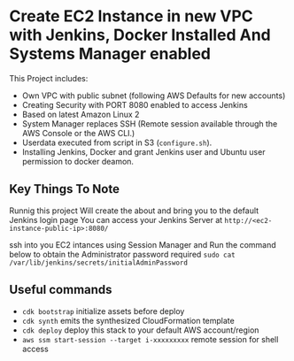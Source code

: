 
# Create EC2 Instance in new VPC with Jenkins, Docker Installed And Systems Manager enabled

This Project includes:

* Own VPC with public subnet (following AWS Defaults for new accounts)
* Creating Security with PORT 8080 enabled to access Jenkins
* Based on latest Amazon Linux 2
* System Manager replaces SSH (Remote session available through the AWS Console or the AWS CLI.)
* Userdata executed from script in S3 (`configure.sh`).
* Installing Jenkins, Docker and grant Jenkins user and Ubuntu user permission to docker deamon.

## Key Things To Note
Runnig this project Will create the about and bring you to the default Jenkins login page
You can access your Jenkins Server at
    `http://<ec2-instance-public-ip>:8080/`

ssh into you EC2 intances using Session Manager and Run the command below to obtain the Administrator password required
    `sudo cat /var/lib/jenkins/secrets/initialAdminPassword`

## Useful commands

 * `cdk bootstrap`   initialize assets before deploy
 * `cdk synth`       emits the synthesized CloudFormation template
 * `cdk deploy`      deploy this stack to your default AWS account/region
 * `aws ssm start-session --target i-xxxxxxxxx` remote session for shell access
